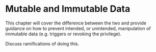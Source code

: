 # Mutable and Immutable Data

This chapter will cover the difference between the two and provide guidance on how to prevent intended, or unintended, manipulation of immutable data (e.g. triggers or revoking the privilege).

Discuss ramifications of doing this.